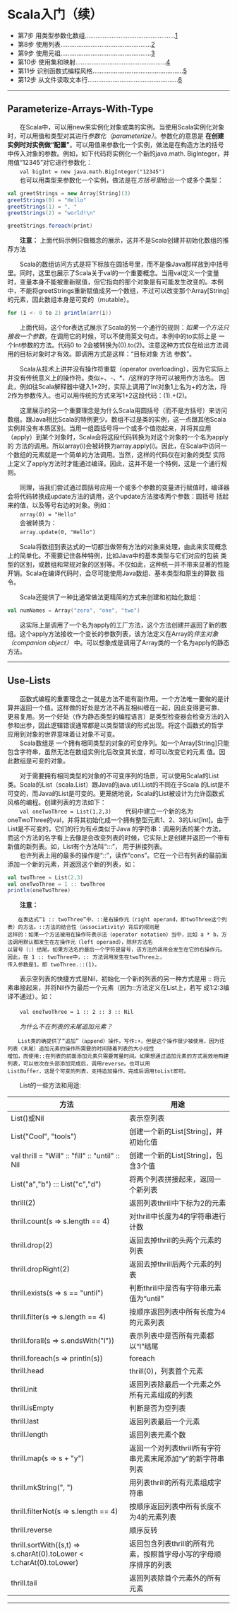 # Scala入门（续）    
- 第7步 用类型参数化数组...................................................[1](#Parameterize-Arrays-With-Type)
- 第8步 使用列表...................................................[2](#Use-Lists)
- 第9步 使用元祖...................................................[3](#Use-Tuples)
- 第10步 使用集和映射...................................................[4](#Use-Set-Amd-Maps)
- 第11步 识别函数式编程风格...................................................[5](#Recognize-Functional-Style)
- 第12步 从文件读取文本行...................................................[6](#Read-Lines-From-File)    

***    
## Parameterize-Arrays-With-Type    
　　在Scala中，可以用new来实例化对象或类的实例。当使用Scala实例化对象时，可以用值和类型对其进行*参数化（parameterize）*。参数化的意思是
**在创建实例时对实例做“配置”**。可以用值来参数化一个实例，做法是在构造方法的括号中传入对象的参数。例如，如下代码将实例化一个新的java.math.
BigInteger，并用值“12345”对它进行参数化：    
　　`val bigInt = new java.math.BigInteger("12345")`    
　　也可以用类型来参数化一个实例，做法是在*方括号里*给出一个或多个类型：    
```scala
val greetStrings = new Array[String](3)
greetStrings(0) = "Hello"
greetStrings(1) = ", "
greetStrings(2) = "world!\n"

greetStrings.foreach(print)
```    
　　**注意：** 上面代码示例只做概念的展示，这并不是Scala创建并初始化数组的推荐方法    

　　Scala的数组访问方式是将下标放在圆括号里，而不是像Java那样放到中括号里。同时，这里也展示了Scala关于val的一个重要概念。当用val定义一个变量
时，变量本身不能被重新赋值，但它指向的那个对象是有可能发生改变的。本例中，不能将greetStrings重新赋值成另一个数组，不过可以改变那个Array[String]
的元素，因此数组本身是可变的（mutable）。    

```scala
for (i <- 0 to 2) println(arr(i))
```    

　　上面代码，这个for表达式展示了Scala的另一个通行的规则：*如果一个方法只接收一个参数*，在调用它的时候，可以不使用英文句点。本例中的to实际上是
一个Int参数的方法。代码0 to 2会被转换为(0).to(2)。注意这种方式仅在给出方法调用的目标对象时才有效。即调用方式是这样：“目标对象 方法 参数”。    

　　Scala从技术上讲并没有操作符重载（operator overloading），因为它实际上并没有传统意义上的操作符。类似+、-、*、/这样的字符可以被用作方法名。
因此，例如往Scala解释器中键入1+2时，实际上调用了Int对象1上名为+的方法，将2作为参数传入。也可以用传统的方式来写1+2这段代码：(1).+(2)。    

　　这里展示的另一个重要理念是为什么Scala用圆括号（而不是方括号）来访问数组。跟Java相比Scala的特例更少。数组不过是类的实例，这一点跟其他Scala
实例并没有本质区别。当用一组圆括号将一个或多个值抱起来，并将其应用（apply）到某个对象时，Scala会将这段代码转换为对这个对象的一个名为apply的
方法的调用。所以array(i)会被转换为array.apply(i)。因此，在Scala中访问一个数组的元素就是一个简单的方法调用。当然，这样的代码仅在对象的类型
实际上定义了apply方法时才能通过编译。因此，这并不是一个特例，这是一个通行规则。    

　　同理，当我们尝试通过圆括号应用一个或多个参数的变量进行赋值时，编译器会将代码转换成update方法的调用，这个update方法接收两个参数：圆括号
括起来的值，以及等号右边的对象。例如：    
　　`array(0) = "Hello"`    
　　会被转换为：    
　　`array.update(0, "Hello")`    

　　Scala将数组到表达式的一切都当做带有方法的对象来处理，由此来实现概念上的简单化。不需要记住各种特例，比如Java中的基本类型与它们对应的包装
类型的区别，或数组和常规对象的区别等。不仅如此，这种统一并不带来显著的性能开销。Scala在编译代码时，会尽可能使用Java数组、基本类型和原生的算数
指令。    

　　Scala还提供了一种比通常做法更精简的方式来创建和初始化数组：    
```scala
val numNames = Array("zero", "one", "two")
```     
　　这实际上是调用了一个名为apply的工厂方法，这个方法创建并返回了新的数组。这个apply方法接收一个变长的参数列表，该方法定义在Array的*伴生对象
（companion object）* 中。可以想象成是调用了Array类的一个名为apply的静态方法。    

***

## Use-Lists    
　　函数式编程的重要理念之一就是方法不能有副作用。一个方法唯一要做的是计算并返回一个值。这样做的好处是方法不再互相纠缠在一起，因此变得更可靠、
更易复用。另一个好处（作为静态类型的编程语言）是类型检查器会检查方法的入参和出参，因此逻辑错误通常都是以类型错误的形式出现。将这个函数式的哲学
应用到对象的世界意味着让对象不可变。    
　　Scala数组是 一个拥有相同类型的对象的可变序列。如一个Array[String]只能包含字符串，虽然无法在数组实例化后改变其长度，却可以改变它的元素
值。因此数组是可变的对象。    

　　对于需要拥有相同类型的对象的不可变序列的场景，可以使用Scala的List类。Scala的List（scala.List）跟Java的java.util.List的不同在于Scala
的List是不可变的，而Java的List是可变的。更笼统地说，Scala的List被设计为允许函数式风格的编程。创建列表的方法如下：    
　　`val oneTwoThree = List(1,2,3)`
　　代码中建立一个新的名为oneTwoThree的val，并将其初始化成一个拥有整型元素1、2、3的List[Int]。由于List是不可变的，它们的行为有点类似于Java
的字符串：调用列表的某个方法，而这个方法的名字看上去像是会改变列表的时候，它实际上是创建并返回一个带有新值的新列表。如，List有个方法叫“:::”，
用于拼接列表。    
　　也许列表上用的最多的操作是“::”，读作“cons”。它在一个已有列表的最前面添加一个新的元素，并返回这个新的列表，如：    
```scala
val twoThree = List(2,3)
val oneTwoThree = 1 :: twoThree
println(oneTwoThree)
```    
　　**注意：**    
```text
　　在表达式“1 :: twoThree”中，::是右操作元（right operand，即twoThree这个列表）的方法。::方法的结合性（associativity）背后的规则是
这样的：如果一个方法被用在操作符表示法（operator notation）当中，比如 a * b，方法调用默认都发生在左操作元（left operand），除非方法名
以冒号（:）结尾。如果方法名的最后一个字符是冒号，该方法的调用会发生在它的右操作元。因此，在 1 :: twoThree中，:: 方法调用发生在twoThree上，
传入参数是1，即 twoThree.::(1)。
```    

　　表示空列表的快捷方式是Nil，初始化一个新的列表的另一种方式是用 :: 将元素串接起来，并将Nil作为最后一个元素（因为::方法定义在List上，若写
成1:2:3编译不通过）。如：    

　　`val oneTwoThree = 1 :: 2 :: 3 :: Nil`    

　　*为什么不在列表的末尾追加元素？*    
```text
　　List类的确提供了“追加”（append）操作，写作:+，但是这个操作很少被使用，因为往列表（末尾）追加元素的操作所需要的时间随着列表的大小线性
增加，而使用::在列表的前面添加元素只需要常量时间。如果想通过追加元素的方式高效地构建列表，可以依次在头部添加完成后，调用reverse。也可以用
ListBuffer，这是个可变的列表，支持追加操作，完成后调用toList即可。
```    

　　List的一些方法和用途:        

| 方法 | 用途  
| --- | ---      
| List()或Nil | 表示空列表    
| List("Cool", "tools") | 创建一个新的List[String]，并初始化值    
| val thrill = "Will" :: "fill" :: "until" :: Nil | 创建一个新的List[String]，包含3个值    
| List("a","b") ::: List("c","d") | 将两个列表拼接起来，返回一个新列表    
| thrill(2) | 返回列表thrill中下标为2的元素    
| thrill.count(s => s.length == 4) | 对thrill中长度为4的字符串进行计数    
| thrill.drop(2) | 返回去掉thrill的头两个元素的列表    
| thrill.dropRight(2) | 返回去掉thrill后两个元素的列表    
| thrill.exists(s => s == "until") | 判断thrill中是否有字符串元素值为“until”    
| thrill.filter(s => s.length == 4) | 按顺序返回列表中所有长度为4的元素列表    
| thrill.forall(s => s.endsWith("l")) | 表示列表中是否所有元素都以“l”结尾    
| thrill.foreach(s => println(s)) | foreach    
| thrill.head | thrill(0)，列表首个元素    
| thrill.init | 返回列表除最后一个元素之外所有元素组成的列表    
| thrill.isEmpty | 判断是否为空列表    
| thrill.last | 返回列表最后一个元素    
| thrill.length | 返回列表元素个数    
| thrill.map(s => s + "y") | 返回一个对列表thrill所有字符串元素末尾添加“y”的新字符串列表    
| thrill.mkString(", ") | 用列表thrill的所有元素组成字符串    
| thrill.filterNot(s => s.length == 4) | 按顺序返回列表中所有长度不为4的元素列表    
| thrill.reverse | 顺序反转    
| thrill.sortWith((s,t) => s.charAt(0).toLower < t.charAt(0).toLower) | 返回包含列表thrill的所有元素，按照首字母小写的字母顺序排序的列表    
| thrill.tail | 返回列表除首个元素外的所有元素    

***   


